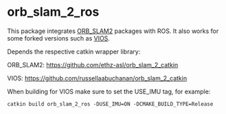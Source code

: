# orb_slam_2_ros
This package integrates [ORB_SLAM2](https://github.com/raulmur/ORB_SLAM2) packages with ROS. It also works for some forked versions such as [VIOS](https://github.com/russellaabuchanan/VIOS).


Depends the respective catkin wrapper library:

ORB_SLAM2: https://github.com/ethz-asl/orb_slam_2_catkin

VIOS: https://github.com/russellaabuchanan/orb_slam_2_catkin

When building for VIOS make sure to set the USE_IMU tag, for example:
```
catkin build orb_slam_2_ros -DUSE_IMU=ON -DCMAKE_BUILD_TYPE=Release
```
